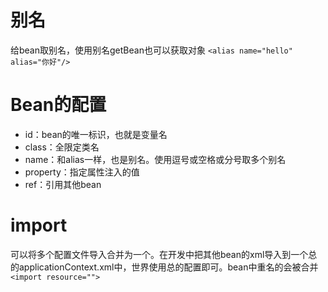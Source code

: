 # 别名
给bean取别名，使用别名getBean也可以获取对象
`<alias name="hello" alias="你好"/>`

# Bean的配置
- id：bean的唯一标识，也就是变量名
- class：全限定类名
- name：和alias一样，也是别名。使用逗号或空格或分号取多个别名
- property：指定属性注入的值
- ref：引用其他bean


# import
可以将多个配置文件导入合并为一个。在开发中把其他bean的xml导入到一个总的applicationContext.xml中，世界使用总的配置即可。bean中重名的会被合并
`<import resource="">`

